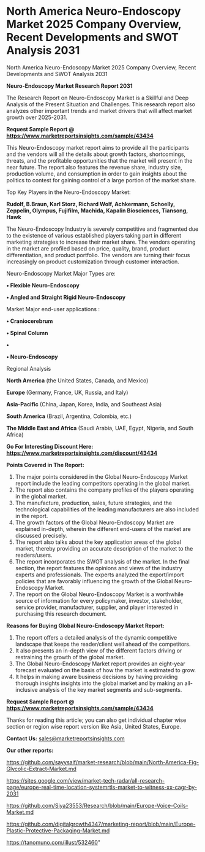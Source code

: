 # North America Neuro-Endoscopy Market 2025 Company Overview, Recent Developments and SWOT Analysis 2031
North America Neuro-Endoscopy Market 2025 Company Overview, Recent Developments and SWOT Analysis 2031

<strong>Neuro-Endoscopy Market Research Report 2031</strong>

The Research Report on Neuro-Endoscopy Market is a Skillful and Deep Analysis of the Present Situation and Challenges. This research report also analyzes other important trends and market drivers that will affect market growth over 2025-2031.

<strong>Request Sample Report @ <a href=https://www.marketreportsinsights.com/sample/43434>https://www.marketreportsinsights.com/sample/43434</a></strong>

This Neuro-Endoscopy market report aims to provide all the participants and the vendors will all the details about growth factors, shortcomings, threats, and the profitable opportunities that the market will present in the near future. The report also features the revenue share, industry size, production volume, and consumption in order to gain insights about the politics to contest for gaining control of a large portion of the market share.

Top Key Players in the Neuro-Endoscopy Market:

<strong>Rudolf, B.Braun, Karl Storz, Richard Wolf, Achkermann, Schoelly, Zeppelin, Olympus, Fujifilm, Machida, Kapalin Biosciences, Tiansong, Hawk</strong>

The Neuro-Endoscopy Industry is severely competitive and fragmented due to the existence of various established players taking part in different marketing strategies to increase their market share. The vendors operating in the market are profiled based on price, quality, brand, product differentiation, and product portfolio. The vendors are turning their focus increasingly on product customization through customer interaction.

Neuro-Endoscopy Market Major Types are:

<strong>•  Flexible Neuro-Endoscopy

•  Angled and Straight Rigid Neuro-Endoscopy</strong>

Market Major end-user applications :

<strong>•  Craniocerebrum

•  Spinal Column

•  

•  Neuro-Endoscopy</strong>

Regional Analysis

</u><strong><b>North America</b></strong> (the United States, Canada, and Mexico)

<strong><b>Europe </b></strong>(Germany, France, UK, Russia, and Italy)

<strong><b>Asia-Pacific</b></strong> (China, Japan, Korea, India, and Southeast Asia)

<strong><b>South America</b></strong> (Brazil, Argentina, Colombia, etc.)

<strong><b>The Middle East and Africa</b></strong> (Saudi Arabia, UAE, Egypt, Nigeria, and South Africa)

<strong>Go For Interesting Discount Here: <a href=https://www.marketreportsinsights.com/discount/43434>https://www.marketreportsinsights.com/discount/43434</a></strong>

<strong>Points Covered in The Report:</strong>
<ol>
  <li>The major points considered in the Global Neuro-Endoscopy Market report include the leading competitors operating in the global market.</li>
  <li>The report also contains the company profiles of the players operating in the global market.</li>
  <li>The manufacture, production, sales, future strategies, and the technological capabilities of the leading manufacturers are also included in the report.</li>
  <li>The growth factors of the Global Neuro-Endoscopy Market are explained in-depth, wherein the different end-users of the market are discussed precisely.</li>
  <li>The report also talks about the key application areas of the global market, thereby providing an accurate description of the market to the readers/users.</li>
  <li>The report incorporates the SWOT analysis of the market. In the final section, the report features the opinions and views of the industry experts and professionals. The experts analyzed the export/import policies that are favorably influencing the growth of the Global Neuro-Endoscopy Market.</li>
  <li>The report on the Global Neuro-Endoscopy Market is a worthwhile source of information for every policymaker, investor, stakeholder, service provider, manufacturer, supplier, and player interested in purchasing this research document.</li>
</ol>
<strong>Reasons for Buying Global Neuro-Endoscopy Market Report:</strong>

<ol>
  <li>The report offers a detailed analysis of the dynamic competitive landscape that keeps the reader/client well ahead of the competitors.</li>
  <li>It also presents an in-depth view of the different factors driving or restraining the growth of the global market.</li>
  <li>The Global Neuro-Endoscopy Market report provides an eight-year forecast evaluated on the basis of how the market is estimated to grow.</li>
  <li>It helps in making aware business decisions by having providing thorough insights insights into the global market and by making an all-inclusive analysis of the key market segments and sub-segments.</li>
</ol>
<strong>Request Sample Report @ <a href=https://www.marketreportsinsights.com/sample/43434>https://www.marketreportsinsights.com/sample/43434</a></strong>


Thanks for reading this article; you can also get individual chapter wise section or region wise report version like Asia, United States, Europe.

<strong>Contact Us:</strong>
sales@marketreportsinsights.com

<strong>Our other reports:</strong>

<a href=https://github.com/sayysaif/market-research/blob/main/North-America-Fig-Glycolic-Extract-Market.md>https://github.com/sayysaif/market-research/blob/main/North-America-Fig-Glycolic-Extract-Market.md</a>

<a href=https://sites.google.com/view/market-tech-radar/all-research-page/europe-real-time-location-systemrtls-market-to-witness-xx-cagr-by-2031>https://sites.google.com/view/market-tech-radar/all-research-page/europe-real-time-location-systemrtls-market-to-witness-xx-cagr-by-2031</a>

<a href=https://github.com/Siya23553/Research/blob/main/Europe-Voice-Coils-Market.md>https://github.com/Siya23553/Research/blob/main/Europe-Voice-Coils-Market.md</a>

<a href=https://github.com/digitalgrowth4347/marketing-report/blob/main/Europe-Plastic-Protective-Packaging-Market.md>https://github.com/digitalgrowth4347/marketing-report/blob/main/Europe-Plastic-Protective-Packaging-Market.md</a>

<a href=https://tanomuno.com/illust/532460>https://tanomuno.com/illust/532460</a>"
